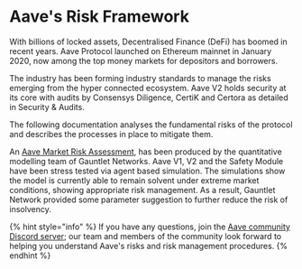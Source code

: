 # Aave's Risk Framework

With billions of locked assets, Decentralised Finance (DeFi) has boomed in recent years.&#x20;Aave Protocol  launched on Ethereum mainnet in January 2020, now among the top money markets for depositors and borrowers.&#x20;

The industry has been forming industry standards to manage the risks emerging from the hyper connected ecosystem. Aave V2 holds security at its core with audits by Consensys Diligence, CertiK and Certora as detailed in Security & Audits.

The following documentation analyses the fundamental risks of the protocol and describes the processes in place to mitigate them.

An [Aave Market Risk Assessment](https://gauntlet.network/reports/aave),  has been produced by the quantitative modelling team of Gauntlet Networks. Aave V1, V2 and the Safety Module have been stress tested via agent based simulation. The simulations show the model is currently able to remain solvent under extreme market conditions, showing appropriate risk management. As a result, Gauntlet Network provided some parameter suggestion to further reduce the risk of insolvency.

{% hint style="info" %}
If you have any questions, join the [Aave community Discord server](https://discord.gg/fVaDMqT); our team and members of the community look forward to helping you understand Aave's risks and risk management procedures.
{% endhint %}

